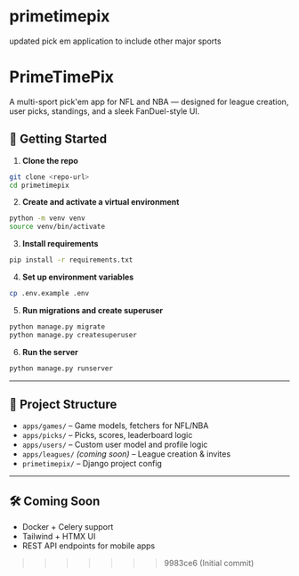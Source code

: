 
# primetimepix
updated pick em application to include other major sports 


# PrimeTimePix

A multi-sport pick'em app for NFL and NBA — designed for league creation, user picks, standings, and a sleek FanDuel-style UI.

## 🚀 Getting Started

1. **Clone the repo**

```bash
git clone <repo-url>
cd primetimepix
```

2. **Create and activate a virtual environment**

```bash
python -m venv venv
source venv/bin/activate
```

3. **Install requirements**

```bash
pip install -r requirements.txt
```

4. **Set up environment variables**

```bash
cp .env.example .env
```

5. **Run migrations and create superuser**

```bash
python manage.py migrate
python manage.py createsuperuser
```

6. **Run the server**

```bash
python manage.py runserver
```

---

## 🧱 Project Structure

- `apps/games/` – Game models, fetchers for NFL/NBA
- `apps/picks/` – Picks, scores, leaderboard logic
- `apps/users/` – Custom user model and profile logic
- `apps/leagues/` *(coming soon)* – League creation & invites
- `primetimepix/` – Django project config

---

## 🛠️ Coming Soon

- Docker + Celery support
- Tailwind + HTMX UI
- REST API endpoints for mobile apps
>>>>>>> 9983ce6 (Initial commit)
